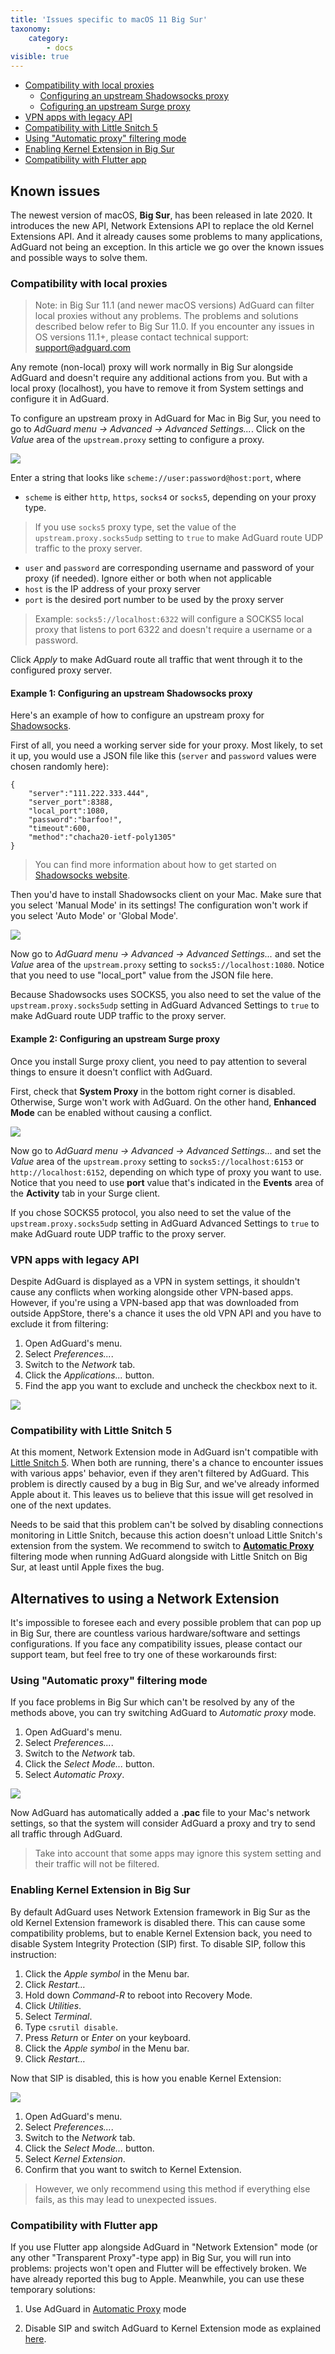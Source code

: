 ```yaml
---
title: 'Issues specific to macOS 11 Big Sur'
taxonomy:
    category:
        - docs
visible: true
---
```


* [Compatibility with local proxies](#local-proxies)
    * [Configuring an upstream Shadowsocks proxy](#shadowsocks)
    * [Cofiguring an upstream Surge proxy](#surge)
* [VPN apps with legacy API](#legacy-api)
* [Compatibility with Little Snitch 5](#little-snitch)
* [Using "Automatic proxy" filtering mode](#automatic-proxy)
* [Enabling Kernel Extension in Big Sur](#kernel-extension)
* [Compatibility with Flutter app](#flutter)


## Known issues

The newest version of macOS, **Big Sur**, has been released in late 2020. It introduces the new API, Network Extensions API to replace the old Kernel Extensions API. And it already causes some problems to many applications, AdGuard not being an exception. In this article we go over the known issues and possible ways to solve them.

<a id="local-proxies"></a>

### Compatibility with local proxies

>Note: in Big Sur 11.1 (and newer macOS versions) AdGuard can filter local proxies without any problems. The problems and solutions described below refer to Big Sur 11.0. If you encounter any issues in OS versions 11.1+, please contact technical support: support@adguard.com

Any remote (non-local) proxy will work normally in Big Sur alongside AdGuard and doesn't require any additional actions from you. But with a local proxy (localhost), you have to remove it from System settings and configure it in AdGuard.

To configure an upstream proxy in AdGuard for Mac in Big Sur, you need to go to *AdGuard menu -> Advanced -> Advanced Settings...*. Click on the *Value* area of the `upstream.proxy` setting to configure a proxy.

<img src="https://cdn.adguard.com/public/Adguard/kb/BigSur/problems/proxy_en.png" style="max-width: 650px;">

Enter a string that looks like `scheme://user:password@host:port`, where

* `scheme` is either `http`, `https`, `socks4` or `socks5`, depending on your proxy type.

>If you use `socks5` proxy type, set the value of the `upstream.proxy.socks5udp` setting to `true` to make AdGuard route UDP traffic to the proxy server.

* `user` and `password` are corresponding username and password of your proxy (if needed). Ignore either or both when not applicable
* `host` is the IP address of your proxy server 
* `port` is the desired port number to be used by the proxy server

>Example: `socks5://localhost:6322` will configure a SOCKS5 local proxy that listens to port 6322 and doesn't require a username or a password.

Click *Apply* to make AdGuard route all traffic that went through it to the configured proxy server.

<a id="shadowsocks"></a>
#### Example 1: Configuring an upstream Shadowsocks proxy

Here's an example of how to configure an upstream proxy for [Shadowsocks](https://shadowsocks.org/en/index.html).

First of all, you need a working server side for your proxy. Most likely, to set it up, you would use a JSON file like this (`server` and `password` values were chosen randomly here):

```
{
    "server":"111.222.333.444",
    "server_port":8388,
    "local_port":1080,
    "password":"barfoo!",
    "timeout":600,
    "method":"chacha20-ietf-poly1305"
}
```

>You can find more information about how to get started on [Shadowsocks website](https://shadowsocks.org/en/config/quick-guide.html).

Then you'd have to install Shadowsocks client on your Mac. Make sure that you select 'Manual Mode' in its settings! The configuration won't work if you select 'Auto Mode' or 'Global Mode'.

<img src="https://cdn.adguard.com/public/Adguard/kb/BigSur/problems/shadowsocks.png" style="max-width: 350px;">

Now go to *AdGuard menu -> Advanced -> Advanced Settings...* and set the *Value* area of the `upstream.proxy` setting to `socks5://localhost:1080`. Notice that you need to use "local_port" value from the JSON file here.

Because Shadowsocks uses SOCKS5, you also need to set the value of the `upstream.proxy.socks5udp` setting in AdGuard Advanced Settings to `true` to make AdGuard route UDP traffic to the proxy server.

<a id="surge"></a>
#### Example 2: Configuring an upstream Surge proxy

Once you install Surge proxy client, you need to pay attention to several things to ensure it doesn't conflict with AdGuard.

First, check that **System Proxy** in the bottom right corner is disabled. Otherwise, Surge won't work with AdGuard. On the other hand, **Enhanced Mode** can be enabled without causing a conflict.

<img src="https://cdn.adguard.com/public/Adguard/kb/BigSur/problems/surge.png" style="max-width: 800px;">

Now go to *AdGuard menu -> Advanced -> Advanced Settings...* and set the *Value* area of the `upstream.proxy` setting to `socks5://localhost:6153` or `http://localhost:6152`, depending on which type of proxy you want to use. Notice that you need to use **port** value that's indicated in the **Events** area of the **Activity** tab in your Surge client. 

If you chose SOCKS5 protocol, you also need to set the value of the `upstream.proxy.socks5udp` setting in AdGuard Advanced Settings to `true` to make AdGuard route UDP traffic to the proxy server.


<a id="legacy-api"></a>

### VPN apps with legacy API

Despite AdGuard is displayed as a VPN in system settings, it shouldn't cause any conflicts when working alongside other VPN-based apps. However, if you're using a VPN-based app that was downloaded from outside AppStore, there's a chance it uses the old VPN API and you have to exclude it from filtering:

1) Open AdGuard's menu.
2) Select *Preferences...*. 
3) Switch to the *Network* tab. 
4) Click the *Applications...* button.
5) Find the app you want to exclude and uncheck the checkbox next to it.

<img src="https://cdn.adguard.com/public/Adguard/kb/BigSur/problems/legacy-api.png" style="max-width: 650px;">


<a id="little-snitch"></a>

### Compatibility with Little Snitch 5

At this moment, Network Extension mode in AdGuard isn't compatible with [Little Snitch 5](https://obdev.at/products/littlesnitch/index.html). When both are running, there's a chance to encounter issues with various apps' behavior, even if they aren't filtered by AdGuard. This problem is directly caused by a bug in Big Sur, and we've already informed Apple about it. This leaves us to believe that this issue will get resolved in one of the next updates.

Needs to be said that this problem can't be solved by disabling connections monitoring in Little Snitch, because this action doesn't unload Little Snitch's extension from the system. We recommend to switch to [**Automatic Proxy**](#automatic-proxy) filtering mode when running AdGuard alongside with Little Snitch on Big Sur, at least until Apple fixes the bug.



<a id="alternatives"></a>

## Alternatives to using a Network Extension

It's impossible to foresee each and every possible problem that can pop up in Big Sur, there are countless various hardware/software and settings configurations. If you face any compatibility issues, please contact our support team, but feel free to try one of these workarounds first:

<a id="automatic-proxy"></a>

### Using "Automatic proxy" filtering mode

If you face problems in Big Sur which can't be resolved by any of the methods above, you can try switching AdGuard to *Automatic proxy* mode.

1) Open AdGuard's menu.
2) Select *Preferences...*. 
3) Switch to the *Network* tab. 
4) Click the *Select Mode...* button.
5) Select *Automatic Proxy*.

<img src="https://cdn.adguard.com/public/Adguard/kb/BigSur/problems/automatic-proxy_en.png" style="max-width: 650px;">

Now AdGuard has automatically added a **.pac** file to your Mac's network settings, so that the system will consider AdGuard a proxy and try to send all traffic through AdGuard.

>Take into account that some apps may ignore this system setting and their traffic will not be filtered.


<a id="kernel-extension"></a>

### Enabling Kernel Extension in Big Sur

By default AdGuard uses Network Extension framework in Big Sur as the old Kernel Extension framework is disabled there. This can cause some compatibility problems, but to enable Kernel Extension back, you need to disable System Integrity Protection (SIP) first. To disable SIP, follow this instruction:

1) Click the *Apple symbol* in the Menu bar.
2) Click *Restart…*
3) Hold down *Command-R* to reboot into Recovery Mode.
4) Click *Utilities*.
5) Select *Terminal*.
6) Type `csrutil disable`.
7) Press *Return* or *Enter* on your keyboard.
8) Click the *Apple symbol* in the Menu bar.
9) Click *Restart…*

Now that SIP is disabled, this is how you enable Kernel Extension:

<img src="https://cdn.adguard.com/public/Adguard/kb/BigSur/problems/kernel_en.png" style="max-width: 650px;">

1) Open AdGuard's menu.
2) Select *Preferences...*. 
3) Switch to the *Network* tab. 
4) Click the *Select Mode...* button.
5) Select *Kernel Extension*.
6) Confirm that you want to switch to Kernel Extension.

>However, we only recommend using this method if everything else fails, as this may lead to unexpected issues.


<a id="flutter"></a>

### Compatibility with Flutter app

If you use Flutter app alongside AdGuard in "Network Extension" mode (or any other "Transparent Proxy"-type app) in Big Sur, you will run into problems: projects won't open and Flutter will be effectively broken. We have already reported this bug to Apple. Meanwhile, you can use these temporary solutions:

1) Use AdGuard in [Automatic Proxy](#automatic-proxy) mode

2) Disable SIP and switch AdGuard to Kernel Extension mode as explained [here](#kernel-extension).
